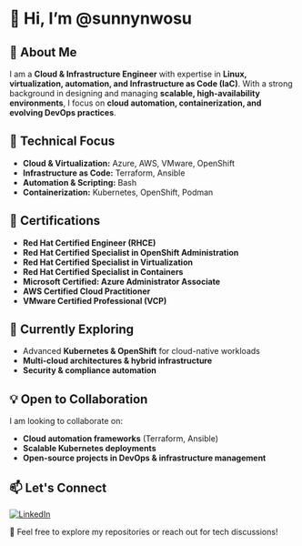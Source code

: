# 👋 Hi, I’m @sunnynwosu  

## 🚀 About Me  
I am a **Cloud & Infrastructure Engineer** with expertise in **Linux, virtualization, automation, and Infrastructure as Code (IaC)**. With a strong background in designing and managing **scalable, high-availability environments**, I focus on **cloud automation, containerization, and evolving DevOps practices**.  

## 🔧 Technical Focus  
- **Cloud & Virtualization:** Azure, AWS, VMware, OpenShift  
- **Infrastructure as Code:** Terraform, Ansible  
- **Automation & Scripting:** Bash  
- **Containerization:** Kubernetes, OpenShift, Podman

## 🏅 Certifications  
- **Red Hat Certified Engineer (RHCE)**  
- **Red Hat Certified Specialist in OpenShift Administration**  
- **Red Hat Certified Specialist in Virtualization**  
- **Red Hat Certified Specialist in Containers**  
- **Microsoft Certified: Azure Administrator Associate**
- **AWS Certified Cloud Practitioner** 
- **VMware Certified Professional (VCP)**  

## 🌱 Currently Exploring  
- Advanced **Kubernetes & OpenShift** for cloud-native workloads  
- **Multi-cloud architectures & hybrid infrastructure**  
- **Security & compliance automation**  

## 💡 Open to Collaboration  
I am looking to collaborate on:  
- **Cloud automation frameworks** (Terraform, Ansible)  
- **Scalable Kubernetes deployments**  
- **Open-source projects in DevOps & infrastructure management**  

## 📫 Let's Connect  
[![LinkedIn](https://img.shields.io/badge/LinkedIn-Connect-blue?logo=linkedin)](https://www.linkedin.com/in/sunny-nwosu)  

📩 Feel free to explore my repositories or reach out for tech discussions!  
